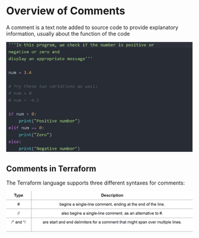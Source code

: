 # Overview of Comments

A comment is a text note added to source code to provide explanatory information,
usually about the function of the code

![My Image](images/comment-1.png)

## Comments in Terraform

The Terraform language supports three different syntaxes for comments:

![My Image](images/comment-2.png)



